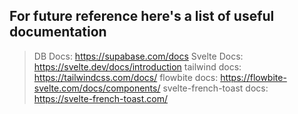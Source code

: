 ## For future reference here's a list of useful documentation
> DB Docs: https://supabase.com/docs
> Svelte Docs: https://svelte.dev/docs/introduction
> tailwind docs: https://tailwindcss.com/docs/
> flowbite docs: https://flowbite-svelte.com/docs/components/
> svelte-french-toast docs: https://svelte-french-toast.com/
